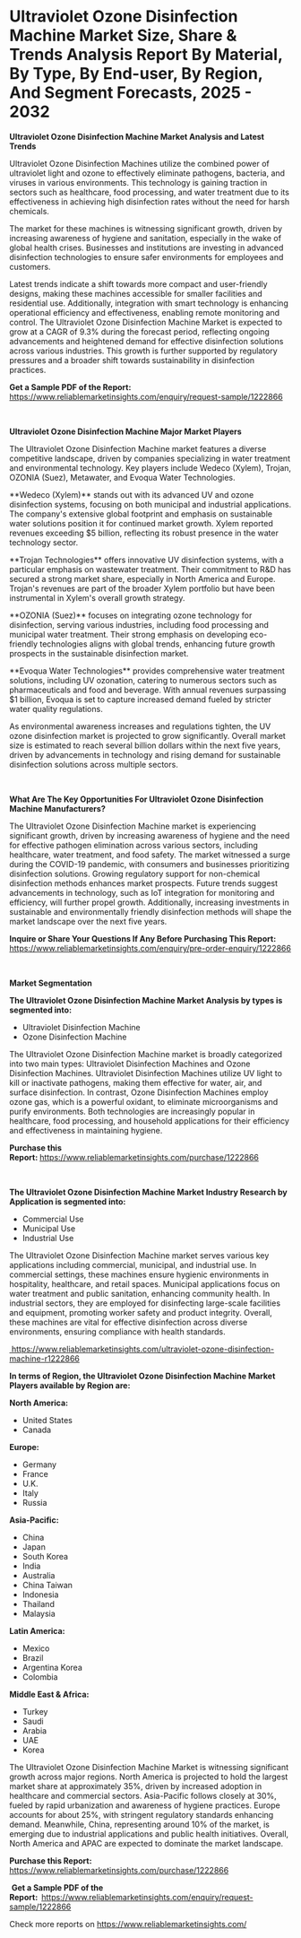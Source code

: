 <p><h1>Ultraviolet Ozone Disinfection Machine Market Size, Share & Trends Analysis Report By Material, By Type, By End-user, By Region, And Segment Forecasts, 2025 - 2032</h1></p><p><strong>Ultraviolet Ozone Disinfection Machine Market Analysis and Latest Trends</strong></p>
<p><p>Ultraviolet Ozone Disinfection Machines utilize the combined power of ultraviolet light and ozone to effectively eliminate pathogens, bacteria, and viruses in various environments. This technology is gaining traction in sectors such as healthcare, food processing, and water treatment due to its effectiveness in achieving high disinfection rates without the need for harsh chemicals. </p><p>The market for these machines is witnessing significant growth, driven by increasing awareness of hygiene and sanitation, especially in the wake of global health crises. Businesses and institutions are investing in advanced disinfection technologies to ensure safer environments for employees and customers.</p><p>Latest trends indicate a shift towards more compact and user-friendly designs, making these machines accessible for smaller facilities and residential use. Additionally, integration with smart technology is enhancing operational efficiency and effectiveness, enabling remote monitoring and control. The Ultraviolet Ozone Disinfection Machine Market is expected to grow at a CAGR of 9.3% during the forecast period, reflecting ongoing advancements and heightened demand for effective disinfection solutions across various industries. This growth is further supported by regulatory pressures and a broader shift towards sustainability in disinfection practices.</p></p>
<p><strong>Get a Sample PDF of the Report:&nbsp;</strong> <a href="https://www.reliablemarketinsights.com/enquiry/request-sample/1222866?utm_campaign=2317&utm_medium=2&utm_source=Github&utm_content=ia&utm_term=02032025&utm_id=ultraviolet-ozone-disinfection-machine">https://www.reliablemarketinsights.com/enquiry/request-sample/1222866</a></p>
<p>&nbsp;</p>
<p><strong>Ultraviolet Ozone Disinfection Machine Major Market Players</strong></p>
<p><p>The Ultraviolet Ozone Disinfection Machine market features a diverse competitive landscape, driven by companies specializing in water treatment and environmental technology. Key players include Wedeco (Xylem), Trojan, OZONIA (Suez), Metawater, and Evoqua Water Technologies.</p><p>**Wedeco (Xylem)** stands out with its advanced UV and ozone disinfection systems, focusing on both municipal and industrial applications. The company's extensive global footprint and emphasis on sustainable water solutions position it for continued market growth. Xylem reported revenues exceeding $5 billion, reflecting its robust presence in the water technology sector.</p><p>**Trojan Technologies** offers innovative UV disinfection systems, with a particular emphasis on wastewater treatment. Their commitment to R&D has secured a strong market share, especially in North America and Europe. Trojan's revenues are part of the broader Xylem portfolio but have been instrumental in Xylem's overall growth strategy.</p><p>**OZONIA (Suez)** focuses on integrating ozone technology for disinfection, serving various industries, including food processing and municipal water treatment. Their strong emphasis on developing eco-friendly technologies aligns with global trends, enhancing future growth prospects in the sustainable disinfection market.</p><p>**Evoqua Water Technologies** provides comprehensive water treatment solutions, including UV ozonation, catering to numerous sectors such as pharmaceuticals and food and beverage. With annual revenues surpassing $1 billion, Evoqua is set to capture increased demand fueled by stricter water quality regulations.</p><p>As environmental awareness increases and regulations tighten, the UV ozone disinfection market is projected to grow significantly. Overall market size is estimated to reach several billion dollars within the next five years, driven by advancements in technology and rising demand for sustainable disinfection solutions across multiple sectors.</p></p>
<p>&nbsp;</p>
<p><strong>What Are The Key Opportunities For Ultraviolet Ozone Disinfection Machine Manufacturers?</strong></p>
<p><p>The Ultraviolet Ozone Disinfection Machine market is experiencing significant growth, driven by increasing awareness of hygiene and the need for effective pathogen elimination across various sectors, including healthcare, water treatment, and food safety. The market witnessed a surge during the COVID-19 pandemic, with consumers and businesses prioritizing disinfection solutions. Growing regulatory support for non-chemical disinfection methods enhances market prospects. Future trends suggest advancements in technology, such as IoT integration for monitoring and efficiency, will further propel growth. Additionally, increasing investments in sustainable and environmentally friendly disinfection methods will shape the market landscape over the next five years.</p></p>
<p><strong>Inquire or Share Your Questions If Any Before Purchasing This Report:</strong> <a href="https://www.reliablemarketinsights.com/enquiry/pre-order-enquiry/1222866?utm_campaign=2317&utm_medium=2&utm_source=Github&utm_content=ia&utm_term=02032025&utm_id=ultraviolet-ozone-disinfection-machine">https://www.reliablemarketinsights.com/enquiry/pre-order-enquiry/1222866</a></p>
<p>&nbsp;</p>
<p><strong>Market Segmentation</strong></p>
<p><strong>The Ultraviolet Ozone Disinfection Machine Market Analysis by types is segmented into:</strong></p>
<p><ul><li>Ultraviolet Disinfection Machine</li><li>Ozone Disinfection Machine</li></ul></p>
<p><p>The Ultraviolet Ozone Disinfection Machine market is broadly categorized into two main types: Ultraviolet Disinfection Machines and Ozone Disinfection Machines. Ultraviolet Disinfection Machines utilize UV light to kill or inactivate pathogens, making them effective for water, air, and surface disinfection. In contrast, Ozone Disinfection Machines employ ozone gas, which is a powerful oxidant, to eliminate microorganisms and purify environments. Both technologies are increasingly popular in healthcare, food processing, and household applications for their efficiency and effectiveness in maintaining hygiene.</p></p>
<p><strong>Purchase this Report:&nbsp;</strong><a href="https://www.reliablemarketinsights.com/purchase/1222866?utm_campaign=2317&utm_medium=2&utm_source=Github&utm_content=ia&utm_term=02032025&utm_id=ultraviolet-ozone-disinfection-machine">https://www.reliablemarketinsights.com/purchase/1222866</a></p>
<p>&nbsp;</p>
<p><strong>The Ultraviolet Ozone Disinfection Machine Market Industry Research by Application is segmented into:</strong></p>
<p><ul><li>Commercial Use</li><li>Municipal Use</li><li>Industrial Use</li></ul></p>
<p><p>The Ultraviolet Ozone Disinfection Machine market serves various key applications including commercial, municipal, and industrial use. In commercial settings, these machines ensure hygienic environments in hospitality, healthcare, and retail spaces. Municipal applications focus on water treatment and public sanitation, enhancing community health. In industrial sectors, they are employed for disinfecting large-scale facilities and equipment, promoting worker safety and product integrity. Overall, these machines are vital for effective disinfection across diverse environments, ensuring compliance with health standards.</p></p>
<p><a href="https://www.reliablemarketinsights.com/ultraviolet-ozone-disinfection-machine-r1222866?utm_campaign=2317&utm_medium=2&utm_source=Github&utm_content=ia&utm_term=02032025&utm_id=ultraviolet-ozone-disinfection-machine">&nbsp;https://www.reliablemarketinsights.com/ultraviolet-ozone-disinfection-machine-r1222866</a></p>
<p><strong>In terms of Region, the Ultraviolet Ozone Disinfection Machine Market Players available by Region are:</strong></p>
<p>
    <p> <strong> North America: </strong>
        <ul>
            <li>United States</li>
            <li>Canada</li>
        </ul>
        </p> 
    <p> <strong> Europe: </strong>
        <ul>
            <li>Germany</li>
            <li>France</li>
            <li>U.K.</li>
            <li>Italy</li>
            <li>Russia</li>
        </ul>
        </p> 
    <p> <strong> Asia-Pacific: </strong>
        <ul>
            <li>China</li>
            <li>Japan</li>
            <li>South Korea</li>
            <li>India</li>
            <li>Australia</li>
            <li>China Taiwan</li>
            <li>Indonesia</li>
            <li>Thailand</li>
            <li>Malaysia</li>
        </ul>
        </p> 
    <p> <strong> Latin America: </strong>
        <ul>
            <li>Mexico</li>
            <li>Brazil</li>
            <li>Argentina Korea</li>
            <li>Colombia</li>
        </ul>
        </p> 
    <p> <strong> Middle East & Africa: </strong>
        <ul>
            <li>Turkey</li>
            <li>Saudi</li>
            <li>Arabia</li>
            <li>UAE</li>
            <li>Korea</li>
        </ul>
    </p>
    </p>
<p><p>The Ultraviolet Ozone Disinfection Machine Market is witnessing significant growth across major regions. North America is projected to hold the largest market share at approximately 35%, driven by increased adoption in healthcare and commercial sectors. Asia-Pacific follows closely at 30%, fueled by rapid urbanization and awareness of hygiene practices. Europe accounts for about 25%, with stringent regulatory standards enhancing demand. Meanwhile, China, representing around 10% of the market, is emerging due to industrial applications and public health initiatives. Overall, North America and APAC are expected to dominate the market landscape.</p></p>
<p><strong>Purchase this Report: </strong><a href="https://www.reliablemarketinsights.com/purchase/1222866?utm_campaign=2317&utm_medium=2&utm_source=Github&utm_content=ia&utm_term=02032025&utm_id=ultraviolet-ozone-disinfection-machine">https://www.reliablemarketinsights.com/purchase/1222866</a></p>
<p>&nbsp;<strong>Get a Sample PDF of the Report:&nbsp;&nbsp;</strong><a href="https://www.reliablemarketinsights.com/enquiry/request-sample/1222866?utm_campaign=2317&utm_medium=2&utm_source=Github&utm_content=ia&utm_term=02032025&utm_id=ultraviolet-ozone-disinfection-machine">https://www.reliablemarketinsights.com/enquiry/request-sample/1222866</a></p>
<p><strong></strong></p>
<p>Check more reports on <a href="https://www.reliablemarketinsights.com/?utm_campaign=2317&utm_medium=2&utm_source=Github&utm_content=ia&utm_term=02032025&utm_id=ultraviolet-ozone-disinfection-machine">https://www.reliablemarketinsights.com/</a></p>